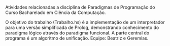 Atividades relacionadas a disciplina de Paradigmas de Programação do Curso Bacharelado em Ciência da Computação.

O objetivo do trabalho (Trabalho.hs) é a implementação de um interpretador para uma versão simplificada de Prolog, demonstrando conhecimento do paradigma lógico através do paradigma funcional. 
A parte central do programa é um algoritmo de unificação. 
Equipe: Beatriz e Geremias.
